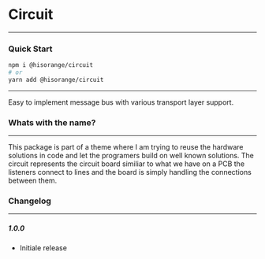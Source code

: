 # Circuit

---

### Quick Start

```sh
npm i @hisorange/circuit
# or
yarn add @hisorange/circuit
```

---

Easy to implement message bus with various transport layer support.



### Whats with the name?

---

This package is part of a theme where I am trying to reuse the hardware solutions in code and let the programers build on well known solutions. The circuit represents the circuit board similiar to what we have on a PCB the listeners connect to lines and the board is simply handling the connections between them.

### Changelog

---

##### 1.0.0

- Initiale release
